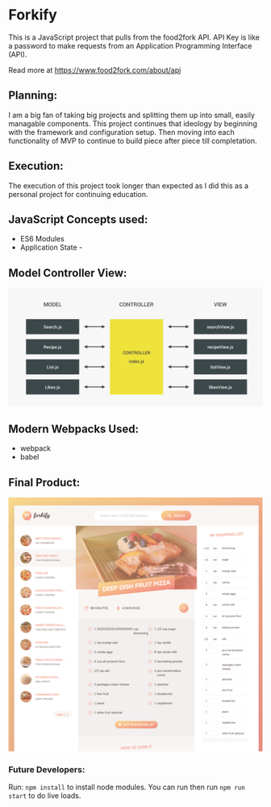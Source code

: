 # Forkify


This is a JavaScript project that pulls from the food2fork API.
API Key is like a password to make requests from an Application Programming Interface (API). 

Read more at https://www.food2fork.com/about/api

## Planning:
I am a big fan of taking big projects and splitting them up into small, easily managable components. This project continues that ideology by beginning with the framework and configuration setup. Then moving into each functionality of MVP to continue to build piece after piece till completation. 

## Execution:
The execution of this project took longer than expected as I did this as a personal project for continuing education. 

## JavaScript Concepts used:
* ES6 Modules
* Application State - 

## Model Controller View:

![](mcv.png)

## Modern Webpacks Used: 
* webpack
* babel

## Final Product:

![](project.jpg)


### Future Developers:

Run: `npm install` to install node modules.
You can run then run `npm run start` to do live loads.

